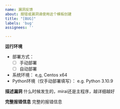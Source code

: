 ```yaml
---
name: 漏洞反馈
about: 报错或漏洞请使用这个模板创建
title: "[BUG]"
labels: 'bug'
assignees: ''

---
```


**运行环境**
- 部署方式：
    - [ ] 手动部署
    - [ ] 自动部署
- 系统环境：
    e,g, Centos x64
- Python环境（仅手动部署填写）：
    e.g. Python 3.10.9

**描述漏洞**
什么时候发生的，mirai还是主程序，越详细越好

**完整报错信息**
完整的报错信息

